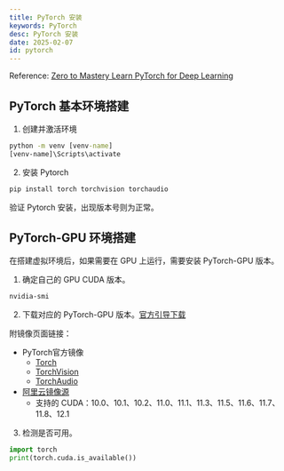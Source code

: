 ```yaml
---
title: PyTorch 安装
keywords: PyTorch
desc: PyTorch 安装
date: 2025-02-07
id: pytorch
---
```


Reference: [Zero to Mastery Learn PyTorch for Deep Learning](https://www.learnpytorch.io/)

## PyTorch 基本环境搭建

1. 创建并激活环境

```bat
python -m venv [venv-name]
[venv-name]\Scripts\activate
```

2. 安装 Pytorch

```bat
pip install torch torchvision torchaudio
```

验证 Pytorch 安装，出现版本号则为正常。

## PyTorch-GPU 环境搭建

在搭建虚拟环境后，如果需要在 GPU 上运行，需要安装 PyTorch-GPU 版本。

1. 确定自己的 GPU CUDA 版本。

```bat
nvidia-smi
```

2. 下载对应的 PyTorch-GPU 版本。[官方引导下载](https://pytorch.org/get-started/locally/)

附镜像页面链接：

- PyTorch官方镜像
    - [Torch](https://download.pytorch.org/whl/torch/)
    - [TorchVision](https://download.pytorch.org/whl/torchvision/)
    - [TorchAudio](https://download.pytorch.org/whl/torchaudio/)
- [阿里云镜像源](https://mirrors.aliyun.com/pytorch-wheels/)
    - 支持的 CUDA：10.0、10.1、10.2、11.0、11.1、11.3、11.5、11.6、11.7、11.8、12.1

3. 检测是否可用。

```python
import torch
print(torch.cuda.is_available())
```